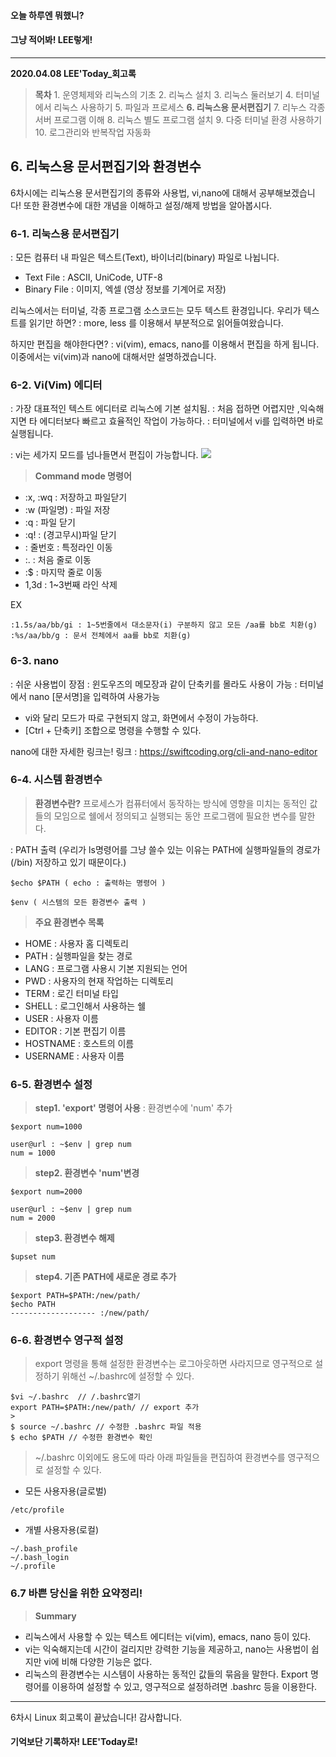 #### 오늘 하루엔 뭐했니?
#### 그냥 적어봐! LEE렇게!
___
**2020.04.08 LEE'Today_회고록**
> **목차**
	1. 운영체제와 리눅스의 기초
    2. 리눅스 설치
    3. 리눅스 둘러보기
    4. 터미널에서 리눅스 사용하기
    5. 파일과 프로세스
    **6. 리눅스용 문서편집기**
    7. 리누스 각종 서버 프로그램 이해
    8. 리눅스 별도 프로그램 설치
    9. 다중 터미널 환경 사용하기
    10. 로그관리와 반복작업 자동화
    
## 6. 리눅스용 문서편집기와 환경변수
6차시에는 리눅스용 문서편집기의 종류와 사용법, vi,nano에 대해서 공부해보겠습니다!
또한 환경변수에 대한 개념을 이해하고 설정/해제 방법을 알아봅시다.

### 6-1. 리눅스용 문서편집기
: 모든 컴퓨터 내 파일은 텍스트(Text), 바이너리(binary) 파일로 나뉩니다.
* Text File : ASCII, UniCode, UTF-8
* Binary File : 이미지, 엑셀 (영상 정보를 기계어로 저장)

리눅스에서는 터미널, 각종 프로그램 소스코드는 모두 텍스트 환경입니다.
우리가 텍스트를 읽기만 하면?
: more, less 를 이용해서 부분적으로 읽어들여왔습니다.

하지만 편집을 해야한다면?
: vi(vim), emacs, nano를 이용해서 편집을 하게 됩니다.
이중에서는 vi(vim)과 nano에 대해서만 설명하겠습니다.

### 6-2. Vi(Vim) 에디터
: 가장 대표적인 텍스트 에디터로 리눅스에 기본 설치됨.
: 처음 접하면 어렵지만 ,익숙해지면 타 에디터보다 빠르고 효율적인 작업이 가능하다.
: 터미널에서 vi를 입력하면 바로 실행됩니다.

: vi는 세가지 모드를 넘나들면서 편집이 가능합니다.
![](https://images.velog.io/images/ieed0205/post/cabaabe0-4fbf-41ad-9592-f18ee9565f9d/1.PNG)

> **Command mode 명령어**
* :x, :wq : 저장하고 파일닫기
* :w (파일명) : 파일 저장
* :q : 파일 닫기
* :q! : (경고무시)파일 닫기
* : 줄번호 : 특정라인 이동
* :. : 처음 줄로 이동
* :$ : 마지막 줄로 이동
* 1,3d : 1~3번째 라인 삭제
>
EX
```
:1.5s/aa/bb/gi : 1~5번줄에서 대소문자(i) 구분하지 않고 모든 /aa를 bb로 치환(g)
:%s/aa/bb/g : 문서 전체에서 aa를 bb로 치환(g)
```

### 6-3. nano
: 쉬운 사용법이 장점
: 윈도우즈의 메모장과 같이 단축키를 몰라도 사용이 가능
: 터미널에서 nano [문서명]을 입력하여 사용가능

* vi와 달리 모드가 따로 구현되지 않고, 화면에서 수정이 가능하다.
* [Ctrl + 단축키] 조합으로 명령을 수행할 수 있다. 

nano에 대한 자세한 링크는!
링크 : https://swiftcoding.org/cli-and-nano-editor

### 6-4. 시스템 환경변수
>**환경변수란?**
프로세스가 컴퓨터에서 동작하는 방식에 영향을 미치는 동적인 값들의 모임으로 쉘에서 정의되고 실행되는 동안 프로그램에 필요한 변수를 말한다.

: PATH 출력 
(우리가 ls명령어를 그냥 쓸수 있는 이유는 PATH에 실행파일들의 경로가(/bin) 저장하고 있기 때문이다.)
```
$echo $PATH ( echo : 출력하는 명령어 )
```
```
$env ( 시스템의 모든 환경변수 출력 )
```

>**주요 환경변수 목록**
* HOME : 사용자 홈 디렉토리
* PATH : 실행파일을 찾는 경로
* LANG : 프로그램 사용시 기본 지원되는 언어
* PWD : 사용자의 현재 작업하는 디렉토리
* TERM : 로긴 터미널 타입
* SHELL : 로그인해서 사용하는 쉘
* USER : 사용자 이름
* EDITOR : 기본 편집기 이름
* HOSTNAME : 호스트의 이름
* USERNAME : 사용자 이름

### 6-5. 환경변수 설정
> **step1. 'export' 명령어 사용**
: 환경변수에 'num' 추가
```
$export num=1000
```
```
user@url : ~$env | grep num
num = 1000
```

> **step2. 환경변수 'num'변경**
```
$export num=2000
```
```
user@url : ~$env | grep num
num = 2000
```

> **step3. 환경변수 해제**
```
$upset num
```

> **step4. 기존 PATH에 새로운 경로 추가**
```
$export PATH=$PATH:/new/path/
$echo PATH
------------------- :/new/path/
```

### 6-6. 환경변수 영구적 설정
> export 명령을 통해 설정한 환경변수는 로그아웃하면 사라지므로 영구적으로 설정하기 위해선 ~/.bashrc에 설정할 수 있다.
>
```
$vi ~/.bashrc  // /.bashrc열기
export PATH=$PATH:/new/path/ // export 추가
>
$ source ~/.bashrc // 수정한 .bashrc 파일 적용
$ echo $PATH // 수정한 환경변수 확인
```

> ~/.bashrc 이외에도 용도에 따라 아래 파일들을 편집하여 환경변수를 영구적으로 설정할 수 있다.
* 모든 사용자용(글로벌)
```
/etc/profile
```
* 개별 사용자용(로컬)
```
~/.bash_profile
~/.bash_login
~/.profile
```

### 6.7 바쁜 당신을 위한 요약정리!
> **Summary**
* 리눅스에서 사용할 수 있는 텍스트 에디터는 vi(vim), emacs, nano 등이 있다.
* vi는 익숙해지는데 시간이 걸리지만 강력한 기능을 제공하고, nano는 사용법이 쉽지만 vi에 비해 다양한 기능은 없다.
* 리눅스의 환경변수는 시스템이 사용하는 동적인 값들의 묶음을 말한다. Export 명령어를 이용하여 설정할 수 있고,
영구적으로 설정하려면 .bashrc 등을 이용한다.

___
6차시 Linux 회고록이 끝났습니다!
감사합니다.
#### 기억보단 기록하자! LEE'Today로!